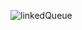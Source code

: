 ![linkedQueue](https://user-images.githubusercontent.com/32956051/104106833-1ad4d200-526d-11eb-8f68-acb15cd0b0d7.PNG)
